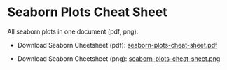 # Seaborn Plots Cheat Sheet

All seaborn plots in one document (pdf, png):

* Download Seaborn Cheetsheet (pdf): [seaborn-plots-cheat-sheet.pdf](https://github.com/alexkataev/seaborn-plots-cheat-sheet/raw/master/seaborn-plots-cheat-sheet.pdf)

* Download Seaborn Cheetsheet (png): [seaborn-plots-cheat-sheet.png](https://github.com/alexkataev/seaborn-plots-cheat-sheet/raw/master/seaborn-plots-cheat-sheet.png)
